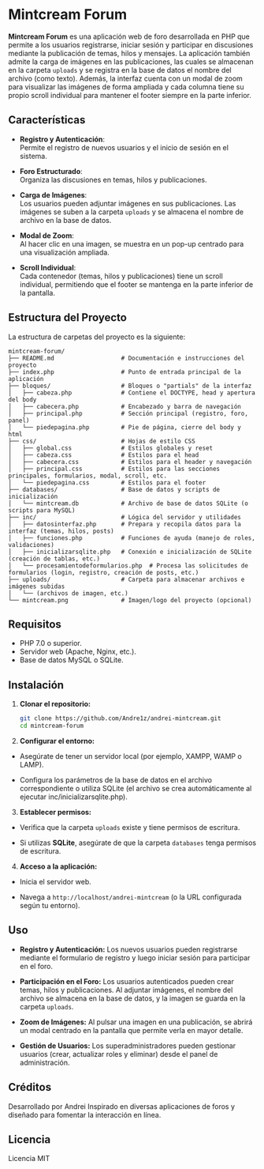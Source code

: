 # Mintcream Forum

**Mintcream Forum** es una aplicación web de foro desarrollada en PHP que permite a los usuarios registrarse, iniciar sesión y participar en discusiones mediante la publicación de temas, hilos y mensajes. La aplicación también admite la carga de imágenes en las publicaciones, las cuales se almacenan en la carpeta `uploads` y se registra en la base de datos el nombre del archivo (como texto). Además, la interfaz cuenta con un modal de zoom para visualizar las imágenes de forma ampliada y cada columna tiene su propio scroll individual para mantener el footer siempre en la parte inferior.

## Características

- **Registro y Autenticación**:  
  Permite el registro de nuevos usuarios y el inicio de sesión en el sistema.

- **Foro Estructurado**:  
  Organiza las discusiones en temas, hilos y publicaciones.

- **Carga de Imágenes**:  
  Los usuarios pueden adjuntar imágenes en sus publicaciones. Las imágenes se suben a la carpeta `uploads` y se almacena el nombre de archivo en la base de datos.

- **Modal de Zoom**:  
  Al hacer clic en una imagen, se muestra en un pop-up centrado para una visualización ampliada.

- **Scroll Individual**:  
  Cada contenedor (temas, hilos y publicaciones) tiene un scroll individual, permitiendo que el footer se mantenga en la parte inferior de la pantalla.

## Estructura del Proyecto

La estructura de carpetas del proyecto es la siguiente:
```
mintcream-forum/
├── README.md                   # Documentación e instrucciones del proyecto
├── index.php                   # Punto de entrada principal de la aplicación
├── bloques/                    # Bloques o "partials" de la interfaz
│   ├── cabeza.php              # Contiene el DOCTYPE, head y apertura del body
│   ├── cabecera.php            # Encabezado y barra de navegación
│   ├── principal.php           # Sección principal (registro, foro, panel)
│   └── piedepagina.php         # Pie de página, cierre del body y html
├── css/                        # Hojas de estilo CSS
│   ├── global.css              # Estilos globales y reset
│   ├── cabeza.css              # Estilos para el head
│   ├── cabecera.css            # Estilos para el header y navegación
│   ├── principal.css           # Estilos para las secciones principales, formularios, modal, scroll, etc.
│   └── piedepagina.css         # Estilos para el footer
├── databases/                  # Base de datos y scripts de inicialización
│   └── mintcream.db            # Archivo de base de datos SQLite (o scripts para MySQL)
├── inc/                        # Lógica del servidor y utilidades
│   ├── datosinterfaz.php       # Prepara y recopila datos para la interfaz (temas, hilos, posts)
│   ├── funciones.php           # Funciones de ayuda (manejo de roles, validaciones)
│   ├── inicializarsqlite.php   # Conexión e inicialización de SQLite (creación de tablas, etc.)
│   └── procesamientodeformularios.php  # Procesa las solicitudes de formularios (login, registro, creación de posts, etc.)
├── uploads/                    # Carpeta para almacenar archivos e imágenes subidas
│   └── (archivos de imagen, etc.)
└── mintcream.png               # Imagen/logo del proyecto (opcional)
```


## Requisitos

- PHP 7.0 o superior.
- Servidor web (Apache, Nginx, etc.).
- Base de datos MySQL o SQLite.

## Instalación

1. **Clonar el repositorio:**

   ```bash
   git clone https://github.com/Andre1z/andrei-mintcream.git
   cd mintcream-forum
   ```
2. **Configurar el entorno:**

- Asegúrate de tener un servidor local (por ejemplo, XAMPP, WAMP o LAMP).

- Configura los parámetros de la base de datos en el archivo correspondiente o utiliza SQLite (el archivo se crea automáticamente al ejecutar inc/inicializarsqlite.php).

3. **Establecer permisos:**

- Verifica que la carpeta ``` uploads ``` existe y tiene permisos de escritura.

- Si utilizas **SQLite**, asegúrate de que la carpeta ``` databases ``` tenga permisos de escritura.

4. **Acceso a la aplicación:**

- Inicia el servidor web.

-  Navega a ``` http://localhost/andrei-mintcream ``` (o la URL configurada según tu entorno).

## Uso

- **Registro y Autenticación:** Los nuevos usuarios pueden registrarse mediante el formulario de registro y luego iniciar sesión para participar en el foro.

- **Participación en el Foro:** Los usuarios autenticados pueden crear temas, hilos y publicaciones. Al adjuntar imágenes, el nombre del archivo se almacena en la base de datos, y la imagen se guarda en la carpeta ```uploads```.

- **Zoom de Imágenes:** Al pulsar una imagen en una publicación, se abrirá un modal centrado en la pantalla que permite verla en mayor detalle.

- **Gestión de Usuarios:** Los superadministradores pueden gestionar usuarios (crear, actualizar roles y eliminar) desde el panel de administración.

## Créditos

Desarrollado por Andrei Inspirado en diversas aplicaciones de foros y diseñado para fomentar la interacción en línea.

## Licencia

Licencia MIT
